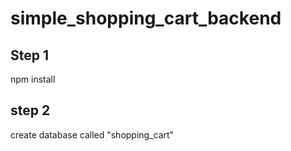 # simple_shopping_cart_backend

## Step 1
npm install


## step 2
create database called "shopping_cart"
